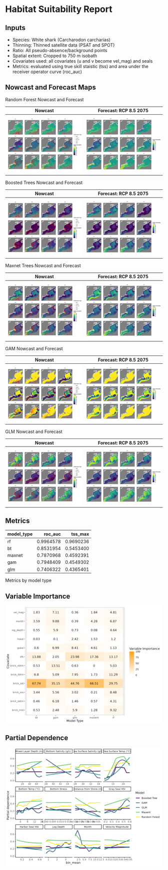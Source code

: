 Habitat Suitability Report
================

## Inputs

- Species: White shark (Carcharodon carcharias)
- Thinning: Thinned satellite data (PSAT and SPOT)
- Ratio: All pseudo-absence/background points
- Spatial extent: Cropped to 750 m isobath
- Covariates used: all covariates (u and v become vel_mag) and seals
- Metrics: evaluated using true skill staistic (tss) and area under the
  receiver operator curve (roc_auc)

## Nowcast and Forecast Maps

Random Forest Nowcast and Forecast

| Nowcast | Forecast: RCP 8.5 2075 |
|:--:|:--:|
| ![](../../../../tidy_reports/versions/c11/100560/c11.100560.01_12_rf_compiled_casts.png) | ![](../../../../tidy_reports/versions/c11/100564/c11.100564.01_12_rf_compiled_casts.png) |

Boosted Trees Nowcast and Forecast

| Nowcast | Forecast: RCP 8.5 2075 |
|:--:|:--:|
| ![](../../../../tidy_reports/versions/c11/100560/c11.100560.01_12_bt_compiled_casts.png) | ![](../../../../tidy_reports/versions/c11/100564/c11.100564.01_12_bt_compiled_casts.png) |

Maxnet Trees Nowcast and Forecast

| Nowcast | Forecast: RCP 8.5 2075 |
|:--:|:--:|
| ![](../../../../tidy_reports/versions/c11/100560/c11.100560.01_12_maxent_compiled_casts.png) | ![](../../../../tidy_reports/versions/c11/100564/c11.100564.01_12_maxent_compiled_casts.png) |

GAM Nowcast and Forecast

| Nowcast | Forecast: RCP 8.5 2075 |
|:--:|:--:|
| ![](../../../../tidy_reports/versions/c11/100560/c11.100560.01_12_gam_compiled_casts.png) | ![](../../../../tidy_reports/versions/c11/100564/c11.100564.01_12_gam_compiled_casts.png) |

GLM Nowcast and Forecast

| Nowcast | Forecast: RCP 8.5 2075 |
|:--:|:--:|
| ![](../../../../tidy_reports/versions/c11/100560/c11.100560.01_12_glm_compiled_casts.png) | ![](../../../../tidy_reports/versions/c11/100564/c11.100564.01_12_glm_compiled_casts.png) |

## Metrics

| model_type |   roc_auc |   tss_max |
|:-----------|----------:|----------:|
| rf         | 0.9964578 | 0.9690236 |
| bt         | 0.8531954 | 0.5453400 |
| maxnet     | 0.7870968 | 0.4592391 |
| gam        | 0.7948409 | 0.4549302 |
| glm        | 0.7406322 | 0.4365401 |

Metrics by model type

## Variable Importance

![](m11.10056_tidy_compiled_files/figure-gfm/variable_importance-1.png)

## Partial Dependence

![](m11.10056_tidy_compiled_files/figure-gfm/partial_dependence-1.png)
